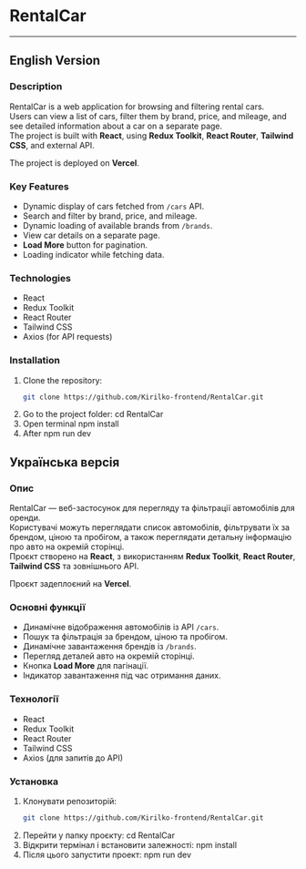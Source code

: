 # RentalCar

---

## **English Version**

### Description
RentalCar is a web application for browsing and filtering rental cars.  
Users can view a list of cars, filter them by brand, price, and mileage, and see detailed information about a car on a separate page.  
The project is built with **React**, using **Redux Toolkit**, **React Router**, **Tailwind CSS**, and external API.

The project is deployed on **Vercel**.

### Key Features
- Dynamic display of cars fetched from `/cars` API.
- Search and filter by brand, price, and mileage.
- Dynamic loading of available brands from `/brands`.
- View car details on a separate page.
- **Load More** button for pagination.
- Loading indicator while fetching data.

### Technologies
- React
- Redux Toolkit
- React Router
- Tailwind CSS
- Axios (for API requests)

### Installation
1. Clone the repository:
   ```bash
   git clone https://github.com/Kirilko-frontend/RentalCar.git
2. Go to the project folder:
    cd RentalCar
3. Open terminal 
    npm install
4. After
    npm run dev


## **Українська версія**

### Опис
RentalCar — веб-застосунок для перегляду та фільтрації автомобілів для оренди.  
Користувачі можуть переглядати список автомобілів, фільтрувати їх за брендом, ціною та пробігом, а також переглядати детальну інформацію про авто на окремій сторінці.  
Проєкт створено на **React**, з використанням **Redux Toolkit**, **React Router**, **Tailwind CSS** та зовнішнього API.

Проєкт задеплоєний на **Vercel**.

### Основні функції
- Динамічне відображення автомобілів із API `/cars`.
- Пошук та фільтрація за брендом, ціною та пробігом.
- Динамічне завантаження брендів із `/brands`.
- Перегляд деталей авто на окремій сторінці.
- Кнопка **Load More** для пагінації.
- Індикатор завантаження під час отримання даних.

### Технології
- React
- Redux Toolkit
- React Router
- Tailwind CSS
- Axios (для запитів до API)

### Установка
1. Клонувати репозиторій:
   ```bash
   git clone https://github.com/Kirilko-frontend/RentalCar.git
2. Перейти у папку проєкту:
    cd RentalCar
3. Відкрити термінал і встановити залежності:
    npm install
4. Після цього запустити проект:
    npm run dev

